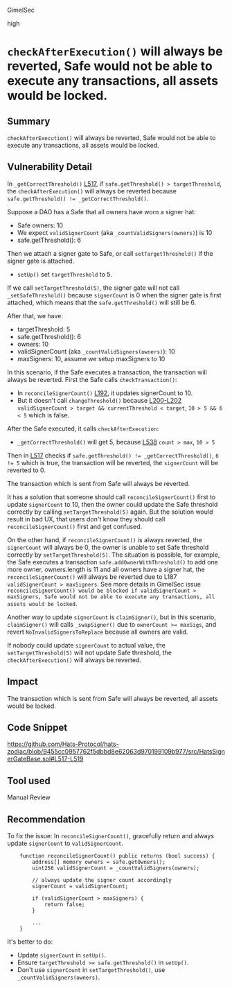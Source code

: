GimelSec

high

# `checkAfterExecution()` will always be reverted, Safe would not be able to execute any transactions, all assets would be locked.

## Summary

`checkAfterExecution()` will always be reverted, Safe would not be able to execute any transactions, all assets would be locked.

## Vulnerability Detail

In `_getCorrectThreshold()` [L517](https://github.com/Hats-Protocol/hats-zodiac/blob/9455cc0957762f5dbbd8e62063d970199109b977/src/HatsSignerGateBase.sol#L517-L519), if `safe.getThreshold() > targetThreshold`, the `checkAfterExecution()` will always be reverted because `safe.getThreshold() != _getCorrectThreshold()`.

Suppose a DAO has a Safe that all owners have worn a signer hat:
* Safe owners: 10
* We expect `validSignerCount` (aka `_countValidSigners(owners)`) is 10
* safe.getThreshold(): 6

Then we attach a signer gate to Safe, or call `setTargetThreshold()` if the signer gate is attached.
* `setUp()` set `targetThreshold` to 5.

If we call `setTargetThreshold(5)`, the signer gate will not call `_setSafeThreshold()` because `signerCount` is 0 when the signer gate is first attached, which means that the `safe.getThreshold()` will still be 6.

After that, we have:
* targetThreshold: 5
* safe.getThreshold(): 6
* owners: 10
* validSignerCount (aka `_countValidSigners(owners)`): 10
* maxSigners: 10, assume we setup maxSigners to 10

In this scenario, if the Safe executes a transaction, the transaction will always be reverted.
First the Safe calls `checkTransaction()`:
* In `reconcileSignerCount()` [L192](https://github.com/Hats-Protocol/hats-zodiac/blob/9455cc0957762f5dbbd8e62063d970199109b977/src/HatsSignerGateBase.sol#L192), it updates signerCount to 10.
* But it doesn't call `changeThreshold()` because [L200-L202](https://github.com/Hats-Protocol/hats-zodiac/blob/9455cc0957762f5dbbd8e62063d970199109b977/src/HatsSignerGateBase.sol#L200-L202) `validSignerCount > target && currentThreshold < target`, `10 > 5 && 6 < 5` which is false.

After the Safe executed, it calls `checkAfterExecution`:
* `_getCorrectThreshold()` will get 5, because [L538](https://github.com/Hats-Protocol/hats-zodiac/blob/9455cc0957762f5dbbd8e62063d970199109b977/src/HatsSignerGateBase.sol#L538) `count > max`, `10 > 5`

Then in [L517](https://github.com/Hats-Protocol/hats-zodiac/blob/9455cc0957762f5dbbd8e62063d970199109b977/src/HatsSignerGateBase.sol#L517) checks if `safe.getThreshold() != _getCorrectThreshold()`, `6 != 5` which is true, the transaction will be reverted, the `signerCount` will be reverted to 0.

The transaction which is sent from Safe will always be reverted.

It has a solution that someone should call `reconcileSignerCount()` first to update `signerCount` to 10, then the owner could update the Safe threshold correctly by calling `setTargetThreshold(5)` again. But the solution would result in bad UX, that users don't know they should call `reconcileSignerCount()` first and get confused.

On the other hand, if `reconcileSignerCount()` is always reverted, the `signerCount` will always be 0, the owner is unable to set Safe threshold correctly by `setTargetThreshold(5)`.
The situation is possible, for example, the Safe executes a transaction `safe.addOwnerWithThreshold()` to add one more owner, owners.length is 11 and all owners have a signer hat, the `reconcileSignerCount()` will always be reverted due to L187 `validSignerCount > maxSigners`. See more details in GimelSec issue `reconcileSignerCount() would be blocked if validSignerCount > maxSigners, Safe would not be able to execute any transactions, all assets would be locked`.

Another way to update `signerCount` is `claimSigner()`, but in this scenario, `claimSigner()` will calls `_swapSigner()` due to `ownerCount >= maxSigs`, and revert `NoInvalidSignersToReplace` because all owners are valid.

If nobody could update `signerCount` to actual value, the `setTargetThreshold(5)` will not update Safe threshold, the `checkAfterExecution()` will always be reverted.

## Impact

The transaction which is sent from Safe will always be reverted, all assets would be locked.

## Code Snippet

https://github.com/Hats-Protocol/hats-zodiac/blob/9455cc0957762f5dbbd8e62063d970199109b977/src/HatsSignerGateBase.sol#L517-L519

## Tool used

Manual Review

## Recommendation

To fix the issue: In `reconcileSignerCount()`, gracefully return and always update `signerCount` to `validSignerCount`.

```solidity
    function reconcileSignerCount() public returns (bool success) {
        address[] memory owners = safe.getOwners();
        uint256 validSignerCount = _countValidSigners(owners);

        // always update the signer count accordingly
        signerCount = validSignerCount;

        if (validSignerCount > maxSigners) {
            return false;
        }

        ...
    }
```

It's better to do:
* Update `signerCount` in `setUp()`.
* Ensure `targetThreshold >= safe.getThreshold()` in `setUp()`.
* Don't use `signerCount` in `setTargetThreshold()`, use `_countValidSigners(owners)`.

